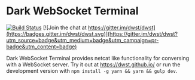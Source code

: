 # Dark WebSocket Terminal

[![Build Status](https://travis-ci.org/dwst/dwst.svg?branch=master)](https://travis-ci.org/dwst/dwst)
[![Join the chat at https://gitter.im/dwst/dwst](https://badges.gitter.im/dwst/dwst.svg)](https://gitter.im/dwst/dwst?utm_source=badge&utm_medium=badge&utm_campaign=pr-badge&utm_content=badge)

Dark WebSocket Terminal provides netcat like functionality for conversing with a WebSocket server. Try it out at https://dwst.github.io/ or run the development version with `npm install -g yarn && yarn && gulp dev`.
